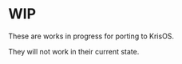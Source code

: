 # WIP

These are works in progress for porting to KrisOS.

They will not work in their current state.
